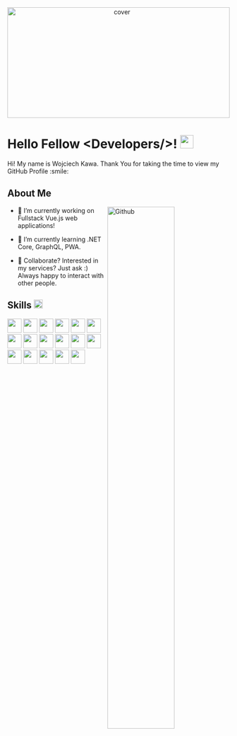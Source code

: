 <div align="center">
<img width="100%" height = "250px" src="https://i.pinimg.com/originals/d5/e6/dd/d5e6dd004e84c320b1559d6369945c9c.png" alt="cover" />
</div>
    
<h1> Hello Fellow &#60Developers/&#62! <img src = "https://raw.githubusercontent.com/MartinHeinz/MartinHeinz/master/wave.gif" width = 30px> </h1>
    
<div size='20px'> Hi! My name is Wojciech Kawa. Thank You for taking the time to view my GitHub Profile :smile: </div>
    
<h2>About Me</h2>
    
<img width="55%" align="right" alt="Github" src="https://raw.githubusercontent.com/onimur/.github/master/.resources/git-header.svg" />
    
    
- 🔭 I’m currently working on Fullstack Vue.js web applications!
    
- 🌱 I’m currently learning .NET Core, GraphQL, PWA.
    
- 👥 Collaborate? Interested in my services?  Just ask :)
    Always happy to interact with other people.
    
 
<h2> Skills <img src = "https://media2.giphy.com/media/QssGEmpkyEOhBCb7e1/giphy.gif?cid=ecf05e47a0n3gi1bfqntqmob8g9aid1oyj2wr3ds3mg700bl&rid=giphy.gif" width = 20px></h2> 
    
<div>    
<img width ='32px' src ='https://raw.githubusercontent.com/rahulbanerjee26/githubAboutMeGenerator/main/icons/typescript.svg'> 
<img width ='32px' src ='https://raw.githubusercontent.com/rahulbanerjee26/githubAboutMeGenerator/main/icons/javascript.svg'> 
<img width ='32px' src ='https://raw.githubusercontent.com/rahulbanerjee26/githubAboutMeGenerator/main/icons/vuejs.svg'> 
<img width ='32px' src ='https://raw.githubusercontent.com/rahulbanerjee26/githubAboutMeGenerator/main/icons/nuxtjs.svg'> 
<img width ='32px' src ='https://raw.githubusercontent.com/rahulbanerjee26/githubAboutMeGenerator/main/icons/vuetify.svg'> 
<img width ='32px' src ='https://raw.githubusercontent.com/rahulbanerjee26/githubAboutMeGenerator/main/icons/css.svg'> 
<img width ='32px' src ='https://raw.githubusercontent.com/rahulbanerjee26/githubAboutMeGenerator/main/icons/sass.svg'> 
<img width ='32px' src ='https://raw.githubusercontent.com/rahulbanerjee26/githubAboutMeGenerator/main/icons/tailwind.svg'> 
<img width ='32px' src ='https://raw.githubusercontent.com/rahulbanerjee26/githubAboutMeGenerator/main/icons/firebase.svg'> 
<img width ='32px' src ='https://raw.githubusercontent.com/rahulbanerjee26/githubAboutMeGenerator/main/icons/gridsome.svg'> 
<img width ='32px' src ='https://raw.githubusercontent.com/rahulbanerjee26/githubAboutMeGenerator/main/icons/webpack.svg'> 
<img width ='32px' src ='https://raw.githubusercontent.com/rahulbanerjee26/githubAboutMeGenerator/main/icons/babel.svg'> 
<img width ='32px' src ='https://raw.githubusercontent.com/rahulbanerjee26/githubAboutMeGenerator/main/icons/xd.svg'> 
<img width ='32px' src ='https://raw.githubusercontent.com/rahulbanerjee26/githubAboutMeGenerator/main/icons/photoshop.svg'> 
<img width ='32px' src ='https://raw.githubusercontent.com/rahulbanerjee26/githubAboutMeGenerator/main/icons/figma.svg'> 
<img width ='32px' src ='https://raw.githubusercontent.com/rahulbanerjee26/githubAboutMeGenerator/main/icons/git.svg'> 
<img width ='32px' src ='https://raw.githubusercontent.com/rahulbanerjee26/githubAboutMeGenerator/main/icons/linux.svg'> 
</div>

